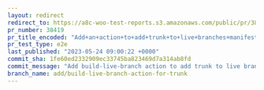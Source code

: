 ```yaml
---
layout: redirect
redirect_to: https://a8c-woo-test-reports.s3.amazonaws.com/public/pr/38419/e2e/index.html
pr_number: 38419
pr_title_encoded: "Add+an+action+to+add+trunk+to+live+branches+manifest"
pr_test_type: e2e
last_published: "2023-05-24 09:00:22 +0000"
commit_sha: 1fe60ed2332909ec33745ba823469d7a314ab8fd
commit_message: "Add build-live-branch action to add trunk to live branches manifest"
branch_name: add/build-live-branch-action-for-trunk
---
```

